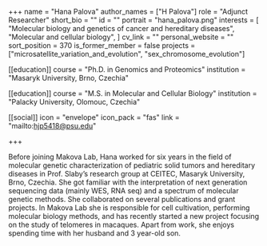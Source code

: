 +++
name = "Hana Palova"
author_names = ["H Palova"]
role = "Adjunct Researcher"
short_bio = ""
id = ""
portrait = "hana_palova.png"
interests = [
  "Molecular biology and genetics of cancer and hereditary diseases",
  "Molecular and cellular biology",
]
cv_link = ""
personal_website = ""
sort_position = 370
is_former_member = false
projects = ["microsatellite_variation_and_evolution", "sex_chromosome_evolution"]

[[education]]
  course = "Ph.D. in Genomics and Proteomics"
  institution = "Masaryk University, Brno, Czechia"

[[education]]
  course = "M.S. in Molecular and Cellular Biology"
  institution = "Palacky University, Olomouc, Czechia"

[[social]]
    icon = "envelope"
    icon_pack = "fas"
    link = "mailto:hjp5418@psu.edu"


+++

Before joining Makova Lab, Hana worked for six years in the field of molecular genetic characterization of pediatric solid tumors and hereditary diseases in Prof. Slaby’s research group at CEITEC, Masaryk University, Brno, Czechia. She got familiar with the interpretation of next generation sequencing data (mainly WES, RNA seq) and a spectrum of molecular genetic methods. She collaborated on several publications and grant projects. In Makova Lab she is responsible for cell cultivation, performing molecular biology methods, and has recently started a new project focusing on the study of telomeres in macaques. Apart from work, she enjoys spending time with her husband and 3 year-old son.

